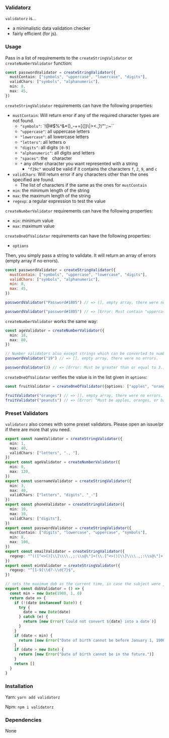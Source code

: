 ### Validatorz

`validatorz` is...

* a minimalistic data validation checker
* fairly efficient (for js).

### Usage

Pass in a list of requirements to the `createStringValidator` or `createNumberValidator` function:

```ts
const passwordValidator = createStringValidator({
  mustContain: ["symbols", "uppercase", "lowercase", "digits"],
  validChars: ["symbols", "alphanumeric"],
  min: 8,
  max: 45,
})
```

`createStringValidator` requirements can have the following properties:

* `mustContain`: Will return error if any of the required character types are not found.
  * `"symbols"`: `!@#$%^&*()_-+=[{]}\\|><.,?/"';:~\``
  * `"uppercase"`: all uppercase letters
  * `"lowercase"`: all lowercase letters
  * `"letters"`: all letters
  o
  * `"digits"`: all digits `[0-9]`
  * `"alphanumeric"`: all digits and letters
  * `"spaces"`: the ` ` character
  * `*` any other character you want represented with a string
    * `"f29c"` would be valid if it contains the characters `f`, `2`, `9`, and `c`
* `validChars`: Will return error if any characters other than the ones specified are found.
  * The list of characters if the same as the ones for `mustContain`
* `min`: the minimum length of the string
* `max`: the maximum length of the string
* `regexp`: a regular expression to test the value

`createNumberValidator` requirements can have the following properties:
* `min`: minimum value
* `max`: maximum value

`createOneOfValidator` requirements can have the following properties:
* `options`


Then, you simply pass a string to validate. It will return an array of errors (empty array if no errors).
```js
const passwordValidator = createStringValidator({
  mustContain: ["symbols", "uppercase", "lowercase", "digits"],
  validChars: ["symbols", "alphanumeric"],
  min: 8,
  max: 45,
})

passwordValidator("Password#1805") // => [], empty array, there were no errors

passwordValidator("password#1805") // => [Error: Must contain "uppercase"] one of the requirements was "uppercase"
```

`createNumberValidator` works the same way:


```ts
const ageValidator = createNumberValidator({
  min: 18,
  max: 80,
})

// Number validators also except strings which can be converted to numbers
passwordValidator("19") // => [], empty array, there were no errors.

passwordValidator(3) // => [Error: Must be greater than or equal to 3.]
```

`createOneOfValidator` verifies the value is in the list given in `options`:

```ts
const fruitValidator = createOneOfValidator({options: ["apples", "oranges", "bananas"]})

fruitValidator("oranges") // => [], empty array, there were no errors.
fruitValidator("peanuts") // => [Error: "Must be apples, oranges, or bananas."]
```

### Preset Validators

`validatorz` also comes with some preset validators. Please open an issue/pr if there are more that you need.

```ts
export const nameValidator = createStringValidator({
  min: 1,
  max: 40,
  validChars: ["letters", "., "],
})
export const ageValidator = createNumberValidator({
  min: 0,
  max: 120,
})
export const usernameValidator = createStringValidator({
  min: 3,
  max: 40,
  validChars: ["letters", "digits", "_-"]
})
export const phoneValidator = createStringValidator({
  min: 10,
  max: 10,
  validChars: ["digits"],
})
export const passwordValidator = createStringValidator({
  mustContain: ["digits", "lowercase", "uppercase", "symbols"],
  min: 8,
  max: 100,
})
export const emailValidator = createStringValidator({
  regexp: "^(([^<>()[\\]\\\\.,;:\\s@\"]+(\\.[^<>()[\\]\\\\.,;:\\s@\"]+)*)|(\".+\"))@((\\[[0-9]{1,3}\\.[0-9]{1,3}\\.[0-9]{1,3}\\.[0-9]{1,3}])|(([a-zA-Z\\-0-9]+\\.)+[a-zA-Z]{2,}))$",
})
export const einValidator = createStringValidator({
  regexp: "^[1-9]\\d?-\\d{7}$",
})

// sets the maximum dob as the current time, in case the subject were just born.
export const dobValidator = () => {
  const min = new Date(1900, 1, 0)
  return date => {
    if (!(date instanceof Date)) {
      try {
        date = new Date(date)
      } catch (e) {
        return [new Error(`Could not convert ${date} into a date`)]
      }
    }
    if (date < min) {
      return [new Error("Date of birth cannot be before January 1, 1900")]
    }
    if (date > new Date) {
      return [new Error("Date of birth cannot be in the future.")]
    }
    return []
  }
}
```

### Installation

Yarn:
`yarn add validatorz`

Npm:
`npm i validatorz`


### Dependencies

None
